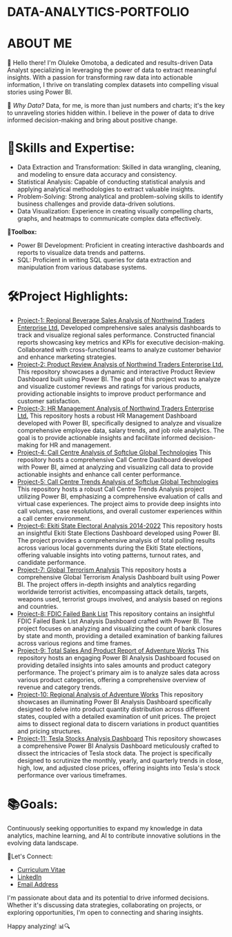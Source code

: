 # DATA-ANALYTICS-PORTFOLIO
# ABOUT ME
👋 Hello there! I'm Oluleke Omotoba, a dedicated and results-driven Data Analyst specializing in leveraging the power of data to extract meaningful insights. With a passion for transforming raw data into actionable information, I thrive on translating complex datasets into compelling visual stories using Power BI.

🚀 _Why Data?_ Data, for me, is more than just numbers and charts; it's the key to unraveling stories hidden within. I believe in the power of data to drive informed decision-making and bring about positive change.

# 🧰Skills and Expertise:
- Data Extraction and Transformation: Skilled in data wrangling, cleaning, and modeling to ensure data accuracy and consistency.
- Statistical Analysis: Capable of conducting statistical analysis and applying analytical methodologies to extract valuable insights.
- Problem-Solving: Strong analytical and problem-solving skills to identify business challenges and provide data-driven solutions.
- Data Visualization: Experience in creating visually compelling charts, graphs, and heatmaps to communicate complex data effectively.
  
**🔧Toolbox:**
- Power BI Development: Proficient in creating interactive dashboards and reports to visualize data trends and patterns.
- SQL: Proficient in writing SQL queries for data extraction and manipulation from various database systems.

# 🛠Project Highlights:
- [Project-1: Regional Beverage Sales Analysis of Northwind Traders Enterprise Ltd.](https://github.com/olulekeomotoba/Project-1)
Developed comprehensive sales analysis dashboards to track and visualize regional sales performance.
Constructed financial reports showcasing key metrics and KPIs for executive decision-making.
Collaborated with cross-functional teams to analyze customer behavior and enhance marketing strategies.
- [Project-2: Product Review Analysis of Northwind Traders Enterprise Ltd.](https://github.com/olulekeomotoba/Project-2)
This repository showcases a dynamic and interactive Product Review Dashboard built using Power BI. The goal of this project was to analyze and visualize customer reviews and ratings for various products, providing actionable insights to improve product performance and customer satisfaction.
- [Project-3: HR Management Analysis of Northwind Traders Enterprise Ltd.](https://github.com/olulekeomotoba/Project-3)
This repository hosts a robust HR Management Dashboard developed with Power BI, specifically designed to analyze and visualize comprehensive employee data, salary trends, and job role analytics. The goal is to provide actionable insights and facilitate informed decision-making for HR and management.
- [Project-4: Call Centre Analysis of Softclue Global Technologies](https://github.com/olulekeomotoba/Project-4)
This repository hosts a comprehensive Call Centre Dashboard developed with Power BI, aimed at analyzing and visualizing call data to provide actionable insights and enhance call center performance.
- [Project-5: Call Centre Trends Analysis of Softclue Global Technologies](https://github.com/olulekeomotoba/Project-5)
This repository hosts a robust Call Centre Trends Analysis project utilizing Power BI, emphasizing a comprehensive evaluation of calls and virtual case experiences. The project aims to provide deep insights into call volumes, case resolutions, and overall customer experiences within a call center environment.
- [Project-6: Ekiti State Electoral Analysis 2014-2022](https://github.com/olulekeomotoba/Project-6)
This repository hosts an insightful Ekiti State Elections Dashboard developed using Power BI. The project provides a comprehensive analysis of total polling results across various local governments during the Ekiti State elections, offering valuable insights into voting patterns, turnout rates, and candidate performance.
- [Project-7: Global Terrorism Analysis](https://github.com/olulekeomotoba/Project-7)
This repository hosts a comprehensive Global Terrorism Analysis Dashboard built using Power BI. The project offers in-depth insights and analytics regarding worldwide terrorist activities, encompassing attack details, targets, weapons used, terrorist groups involved, and analysis based on regions and countries.
- [Project-8: FDIC Failed Bank List](https://github.com/olulekeomotoba/Project-8)
This repository contains an insightful FDIC Failed Bank List Analysis Dashboard crafted with Power BI. The project focuses on analyzing and visualizing the count of bank closures by state and month, providing a detailed examination of banking failures across various regions and time frames.
- [Project-9: Total Sales And Product Report of Adventure Works](https://github.com/olulekeomotoba/Project-9)
This repository hosts an engaging Power BI Analysis Dashboard focused on providing detailed insights into sales amounts and product category performance. The project's primary aim is to analyze sales data across various product categories, offering a comprehensive overview of revenue and category trends.
- [Project-10: Regional Analysis of Adventure Works](https://github.com/olulekeomotoba/Project-10)
This repository showcases an illuminating Power BI Analysis Dashboard specifically designed to delve into product quantity distribution across different states, coupled with a detailed examination of unit prices. The project aims to dissect regional data to discern variations in product quantities and pricing structures.
- [Project-11: Tesla Stocks Analysis Dashboard](https://github.com/olulekeomotoba/Project-11)
This repository showcases a comprehensive Power BI Analysis Dashboard meticulously crafted to dissect the intricacies of Tesla stock data. The project is specifically designed to scrutinize the monthly, yearly, and quarterly trends in close, high, low, and adjusted close prices, offering insights into Tesla's stock performance over various timeframes.

# 📚Goals:

Continuously seeking opportunities to expand my knowledge in data analytics, machine learning, and AI to contribute innovative solutions in the evolving data landscape.

🔗Let's Connect:
- [Curriculum Vitae](https://github.com/olulekeomotoba/DATA-ANALYTICS-PORTFOLIO/files/13432712/My.Power.BI.CV.pdf)
- [LinkedIn](https://linkedin.com/in/oluleke-omotoba-6a1b61296)
- [Email Address](mailto:omotobaoluleke1@gmail.com)

I'm passionate about data and its potential to drive informed decisions. Whether it's discussing data strategies, collaborating on projects, or exploring opportunities, I'm open to connecting and sharing insights.

Happy analyzing! 📊🔍
